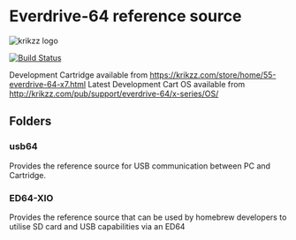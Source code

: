 # Everdrive-64 reference source
![krikzz logo](http://krikzz.com/pub/support/var/stickers/krikzz.png)

[![Build Status](https://dev.azure.com/n64-tools/N64-Tools/_apis/build/status/N64-tools.ED64?branchName=azure-pipelines)](https://dev.azure.com/n64-tools/N64-Tools/_build/latest?definitionId=8&branchName=azure-pipelines)

Development Cartridge available from https://krikzz.com/store/home/55-everdrive-64-x7.html
Latest Development Cart OS available from http://krikzz.com/pub/support/everdrive-64/x-series/OS/

## Folders
### usb64
Provides the reference source for USB communication between PC and Cartridge.


### ED64-XIO
Provides the reference source that can be used by homebrew developers to utilise SD card and USB capabilities via an ED64
